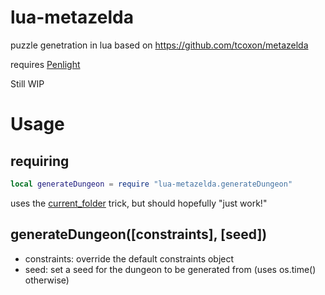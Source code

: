 # lua-metazelda
puzzle genetration in lua based on https://github.com/tcoxon/metazelda

requires [Penlight](https://github.com/stevedonovan/Penlight)

Still WIP

# Usage

## requiring
```lua
local generateDungeon = require "lua-metazelda.generateDungeon"
```

uses the [current_folder](http://kiki.to/blog/2014/04/12/rule-5-beware-of-multiple-files/) trick, but should hopefully "just work!"  

## generateDungeon([constraints], [seed])

* constraints: override the default constraints object
* seed: set a seed for the dungeon to be generated from (uses os.time() otherwise)


